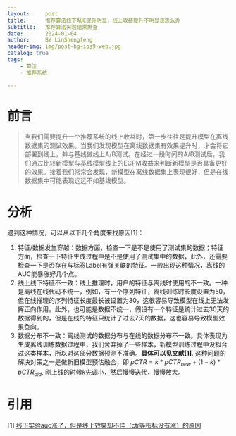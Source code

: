 ```yaml
---
layout:     post
title:      推荐算法线下AUC提升明显，线上收益提升不明显该怎么办
subtitle:   推荐算法实验结果排查
date:       2024-01-04
author:     BY LinShengfeng
header-img: img/post-bg-ios9-web.jpg
catalog: true
tags:
    - 算法
    - 推荐系统

---
```


# 前言

>当我们需要提升一个推荐系统的线上收益时，第一步往往是提升模型在离线数据集的测试效果。当我们发现模型在离线数据集有效果提升时，才会将它部署到线上，并与基线做线上A/B测试。在经过一段时间的A/B测试后，我们通过比较新模型与基线模型线上的ECPM收益来判断新模型是否具备更好的效果。接着我们常常会发现，新模型在离线数据集上表现很好，但是在线数据集中可能表现远远不如基线模型。

# 分析

遇到这种情况，可以从以下几个角度来找原因[1]：

1. 特征/数据发生穿越：数据方面，检查一下是不是使用了测试集的数据；特征方面，检查一下特征生成过程中是不是使用了测试集中的数据，此外，还需要检查一下是否存在与标签Label有强关联的特征。一般出现这种情况，离线的AUC能暴涨好几个点。
2. 线上线下特征不一致：线上推理时，用户的特征与离线时使用的不一致。一种是离线在线代码不统一，例如，有一个序列特征，离线训练时长度设置为50，但在线推理的序列特征长度最长被设置为30，这很容易导致模型在线上无法发挥正向作用。此外，也可能是数据不统一，假设有一个特征是统计过去30天的数据得到的，但是在线的特征只统计了过去7天的数据，这也容易导致模型效果负向。
3. 数据分布不一致：离线测试的数据分布与在线的数据分布不一致。具体表现为生成离线训练数据过程中，我们舍弃掉了一些样本，新模型训练过程中没拟合过这类样本，所以对这部分数据预测不准确。**具体可以见文献[1]**. 这种问题的解决对策之一是做新旧模型预估融合，即 $pCTR=k * pCTR_{new}+ (1 - k) * pCTR_{old}$, 刚上线的时候$k$先调小，然后慢慢迭代，慢慢放大。

# 引用

[1] [线下实验auc涨了，但是线上效果却不佳（ctr等指标没有涨）的原因](https://zhuanlan.zhihu.com/p/136535140)
